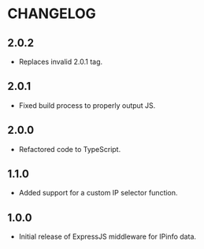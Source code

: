# CHANGELOG

## 2.0.2

- Replaces invalid 2.0.1 tag.

## 2.0.1

- Fixed build process to properly output JS.

## 2.0.0

- Refactored code to TypeScript.

## 1.1.0

- Added support for a custom IP selector function.

## 1.0.0

- Initial release of ExpressJS middleware for IPinfo data.
